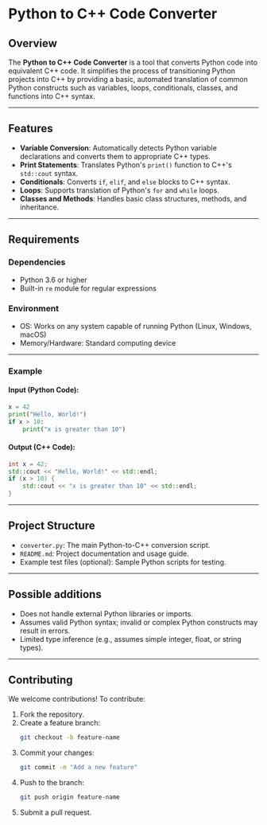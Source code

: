 # Python to C++ Code Converter

## Overview
The **Python to C++ Code Converter** is a tool that converts Python code into equivalent C++ code. It simplifies the process of transitioning Python projects into C++ by providing a basic, automated translation of common Python constructs such as variables, loops, conditionals, classes, and functions into C++ syntax.

---

## Features
- **Variable Conversion**: Automatically detects Python variable declarations and converts them to appropriate C++ types.
- **Print Statements**: Translates Python's `print()` function to C++'s `std::cout` syntax.
- **Conditionals**: Converts `if`, `elif`, and `else` blocks to C++ syntax.
- **Loops**: Supports translation of Python's `for` and `while` loops.
- **Classes and Methods**: Handles basic class structures, methods, and inheritance.

---

## Requirements

### Dependencies
- Python 3.6 or higher
- Built-in `re` module for regular expressions

### Environment
- OS: Works on any system capable of running Python (Linux, Windows, macOS)
- Memory/Hardware: Standard computing device

---

### Example
#### Input (Python Code):
```python
x = 42
print("Hello, World!")
if x > 10:
    print("x is greater than 10")
```

#### Output (C++ Code):
```cpp
int x = 42;
std::cout << "Hello, World!" << std::endl;
if (x > 10) {
    std::cout << "x is greater than 10" << std::endl;
}
```

---

## Project Structure
- `converter.py`: The main Python-to-C++ conversion script.
- `README.md`: Project documentation and usage guide.
- Example test files (optional): Sample Python scripts for testing.

---

## Possible additions
- Does not handle external Python libraries or imports.
- Assumes valid Python syntax; invalid or complex Python constructs may result in errors.
- Limited type inference (e.g., assumes simple integer, float, or string types).

---

## Contributing
We welcome contributions! To contribute:
1. Fork the repository.
2. Create a feature branch:
   ```bash
   git checkout -b feature-name
   ```
3. Commit your changes:
   ```bash
   git commit -m "Add a new feature"
   ```
4. Push to the branch:
   ```bash
   git push origin feature-name
   ```
5. Submit a pull request.

